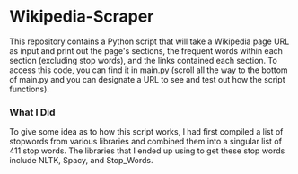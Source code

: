 # Wikipedia-Scraper

This repository contains a Python script that will take a Wikipedia page URL as input and print out the page's sections, the frequent words within each section (excluding stop words), and the links contained each section. To access this code, you can find it in main.py (scroll all the way to the bottom of main.py and you can designate a URL to see  and test out how the script functions).

### What I Did

To give some idea as to how this script works, I had first compiled a list of stopwords from various libraries and combined them into a singular list of 411 stop words. The libraries that I ended up using to get these stop words include NLTK, Spacy, and Stop_Words.
